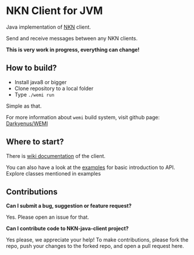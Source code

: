 # NKN Client for JVM


Java implementation of [NKN](https://github.com/nknorg/nkn/)  client.

Send and receive messages between any NKN clients.

__This is very work in progress, everything can change!__


## How to build?

* Install java8 or bigger
* Clone repository to a local folder
* Type `./wemi run`

Simple as that.

For more information about `wemi` build system, visit github page: [Darkyenus/WEMI](https://github.com/Darkyenus/wemi) 

## Where to start?

There is [wiki documentation](wiki) of the client.

You can also have a look at the [examples](src/main/java/jsmith/nknclient/examples) for basic introduction to API. Explore classes mentioned in examples

## Contributions

__Can I submit a bug, suggestion or feature request?__

Yes. Please open an issue for that.

__Can I contribute code to NKN-java-client project?__

Yes please, we appreciate your help! To make contributions, please fork the repo, push your changes to the forked repo, and open a pull request here.
